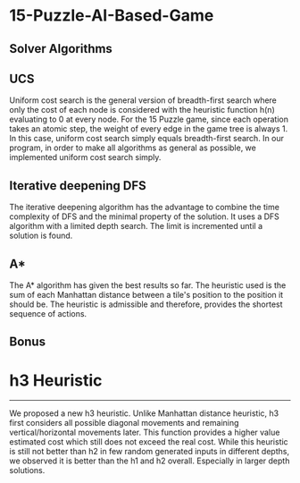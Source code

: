# 15-Puzzle-AI-Based-Game

## Solver Algorithms

**UCS**
--------------
Uniform cost search is the general version of breadth-first search where only the cost of each node is considered with the heuristic function h(n) evaluating to 0 at every node. For the 15 Puzzle game, since each operation takes an atomic step, the weight of every edge in the game tree is always 1. In this case, uniform cost search simply equals breadth-first search. In our program, in order to make all algorithms as general as possible, we implemented uniform cost search simply.

**Iterative deepening DFS**
-------------------------------
The iterative deepening algorithm has the advantage to combine the time complexity of DFS and the minimal property of the solution. It uses a DFS algorithm with a limited depth search. The limit is incremented until a solution is found.

**A***
---------------
The A* algorithm has given the best results so far. The heuristic used is the sum of each Manhattan distance between a tile's position to the position it should be. The heuristic is admissible and therefore, provides the shortest sequence of actions.


**Bonus**
------------

# h3 Heuristic
---------------
We proposed a new h3 heuristic. Unlike Manhattan distance heuristic, h3 first considers all
possible diagonal movements and remaining vertical/horizontal movements later. This
function provides a higher value estimated cost which still does not exceed the real cost.
While this heuristic is still not better than h2 in few random generated inputs in different
depths, we observed it is better than the h1 and h2 overall. Especially in larger depth
solutions.
